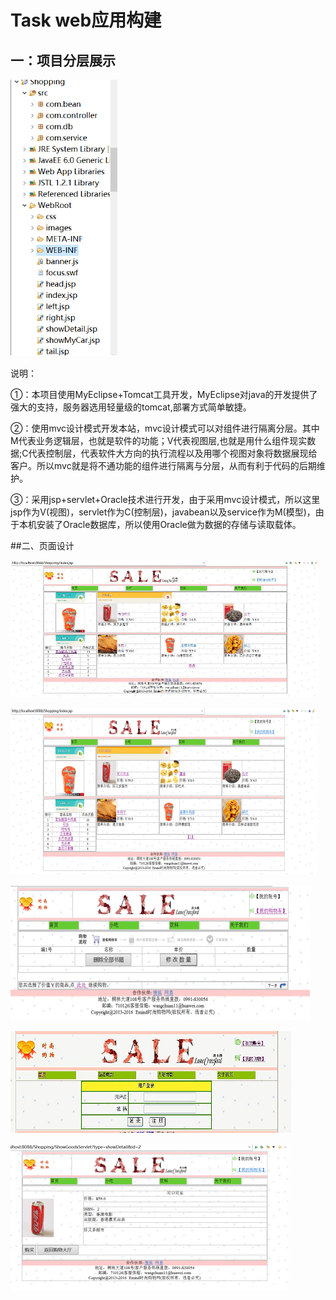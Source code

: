 # Task web应用构建

## 一：项目分层展示

![图片1](图片1.png)

说明：

①：本项目使用MyEclipse+Tomcat工具开发，MyEclipse对java的开发提供了强大的支持，服务器选用轻量级的tomcat,部署方式简单敏捷。


②：使用mvc设计模式开发本站，mvc设计模式可以对组件进行隔离分层。其中M代表业务逻辑层，也就是软件的功能；V代表视图层,也就是用什么组件现实数据;C代表控制层，代表软件大方向的执行流程以及用哪个视图对象将数据展现给客户。所以mvc就是将不通功能的组件进行隔离与分层，从而有利于代码的后期维护。


③：采用jsp+servlet+Oracle技术进行开发，由于采用mvc设计模式，所以这里jsp作为V(视图)，servlet作为C(控制层)，javabean以及service作为M(模型)，由于本机安装了Oracle数据库，所以使用Oracle做为数据的存储与读取载体。


##二、页面设计

![图片2](图片2.png)

![图片3](图片3.png)

![图片4](图片4.png)

![图片5](图片5.png)

![图片6](图片6.png)


